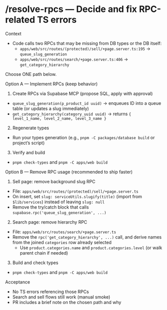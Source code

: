 # /resolve-rpcs — Decide and fix RPC-related TS errors

Context
- Code calls two RPCs that may be missing from DB types or the DB itself:
  - `apps/web/src/routes/(protected)/sell/+page.server.ts:195` → `queue_slug_generation`
  - `apps/web/src/routes/search/+page.server.ts:406` → `get_category_hierarchy`

Choose ONE path below.

Option A — Implement RPCs (keep behavior)
1) Create RPCs via Supabase MCP (propose SQL, apply with approval)
- `queue_slug_generation(p_product_id uuid)` → enqueues ID into a queue table (or updates a slug immediately)
- `get_category_hierarchy(category_uuid uuid)` → returns `{ level_1_name, level_2_name, level_3_name }`
2) Regenerate types
- Run your types generation (e.g., `pnpm -C packages/database build` or project’s script)
3) Verify and build
- `pnpm check-types` and `pnpm -C apps/web build`

Option B — Remove RPC usage (recommended to ship faster)
1) Sell page: remove background slug RPC
- File: `apps/web/src/routes/(protected)/sell/+page.server.ts`
- On insert, set `slug: serviceUtils.slugify(title)` (import from `$lib/services`) instead of leaving `slug: null`
- Remove the try/catch block that calls `supabase.rpc('queue_slug_generation', ...)`
2) Search page: remove hierarchy RPC
- File: `apps/web/src/routes/search/+page.server.ts`
- Remove the `rpc('get_category_hierarchy', ...)` call, and derive names from the joined `categories` row already selected
  - Use `product.categories.name` and `product.categories.level` (or walk parent chain if needed)
3) Build and check types
- `pnpm check-types` and `pnpm -C apps/web build`

Acceptance
- No TS errors referencing those RPCs
- Search and sell flows still work (manual smoke)
- PR includes a brief note on the chosen path and why

